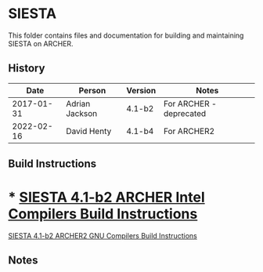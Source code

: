 SIESTA
======

This folder contains files and documentation for building and maintaining SIESTA on ARCHER.

History
-------

Date | Person | Version | Notes
---- | -------|---------|------
2017-01-31 | Adrian Jackson | 4.1-b2 | For ARCHER - deprecated |
2022-02-16 | David Henty | 4.1-b4 | For ARCHER2 | 

Build Instructions
------------------

# * [SIESTA 4.1-b2 ARCHER Intel Compilers Build Instructions](build_siesta_4.1_intel_ivybrg.md)
[SIESTA 4.1-b2 ARCHER2 GNU Compilers Build Instructions](build_siesta_4.4_amd_epyc.md)

Notes
-----


